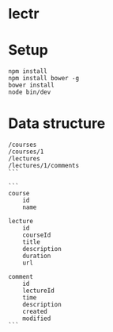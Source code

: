lectr
=====

# Setup

```
npm install
npm install bower -g
bower install
node bin/dev
```

# Data structure


````
/courses
/courses/1
/lectures
/lectures/1/comments
```

```
course
    id
    name

lecture
    id
    courseId
    title
    description
    duration
    url

comment
    id
    lectureId
    time
    description
    created
    modified
```
